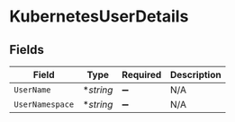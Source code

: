 # KubernetesUserDetails


## Fields

| Field              | Type               | Required           | Description        |
| ------------------ | ------------------ | ------------------ | ------------------ |
| `UserName`         | **string*          | :heavy_minus_sign: | N/A                |
| `UserNamespace`    | **string*          | :heavy_minus_sign: | N/A                |